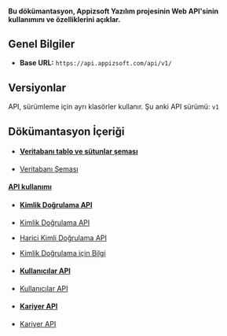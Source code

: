 #### Bu dökümantasyon, Appizsoft Yazılım projesinin Web API'sinin kullanımını ve özelliklerini açıklar.

## Genel Bilgiler

- **Base URL:** `https://api.appizsoft.com/api/v1/`

## Versiyonlar

API, sürümleme için ayrı klasörler kullanır. Şu anki API sürümü: `v1`

## Dökümantasyon İçeriği


- ####  <span style="text-decoration: underline;">Veritabanı tablo ve sütunlar şeması</span>

- [Veritabanı Şeması](database/index.md)


 ####  <span style="text-decoration: underline;">API kullanımı</span>


- ####  <span style="text-decoration: underline;">Kimlik Doğrulama API</span>


- [Kimlik Doğrulama API](data-fetching/authentication/index.md)
- [Harici Kimli Doğrulama API](data-fetching/authentication/OAuth.md)
- [Kimlik Doğrulama için Bilgi](data-fetching/authentication/README.md)
- #### <span style="text-decoration: underline;">Kullanıcılar API</span>
- [Kullanıcılar API ](data-fetching/user.md)
- #### <span style="text-decoration: underline;">Kariyer API</span>

- [Kariyer API](data-fetching/careers.md)

